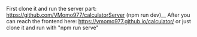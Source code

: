 First clone it and run the server part: https://github.com/VMomo977/calculatorServer (npm run dev)__
After you can reach the frontend here: https://vmomo977.github.io/calculator/ or just clone it and run with "npm run serve"
